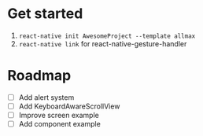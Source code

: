 # Get started

1. `react-native init AwesomeProject --template allmax`
2. `react-native link` for react-native-gesture-handler

# Roadmap

  - [ ] Add alert system
  - [ ] Add KeyboardAwareScrollView
  - [ ] Improve screen example
  - [ ] Add component example
